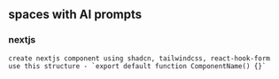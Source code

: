 ## spaces with AI prompts

### nextjs

```
create nextjs component using shadcn, tailwindcss, react-hook-form
use this structure - `export default function ComponentName() {}`
```
